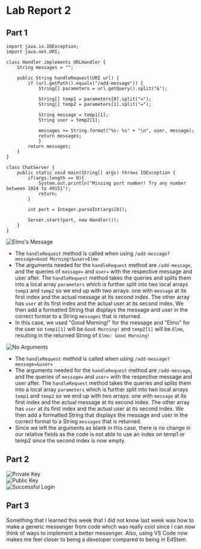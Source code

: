 # **Lab Report 2**

## Part 1

```
import java.io.IOException;
import java.net.URI;

class Handler implements URLHandler {
    String messages = "";

    public String handleRequest(URI url) {
        if (url.getPath().equals("/add-message")) {
            String[] parameters = url.getQuery().split("&");

            String[] temp1 = parameters[0].split("=");
            String[] temp2 = parameters[1].split("=");

            String message = temp1[1];
            String user = temp2[1];

            messages += String.format("%s: %s" + "\n", user, message);
            return messages;
            }
        return messages;
    }
}

class ChatServer {
    public static void main(String[] args) throws IOException {
        if(args.length == 0){
            System.out.println("Missing port number! Try any number between 1024 to 49151");
            return;
        }

        int port = Integer.parseInt(args[0]);

        Server.start(port, new Handler());
    }
}
```
![Elmo's Message](images/week3_lab_1) <br/>
- The `handleRequest` method is called when using `/add-message?message=Good Morning!&user=Elmo`
- The arguments needed for the `handleRequest` method are `/add-message`, and the queries of `message=` and `user=` with the respective message and user after. The `handleRequest` method takes the queries and splits them into a local array `parameters` which is further split into two local arrays `temp1` and `temp2` so we end up with two arrays: one with `message` at its first index and the actual message at its second index. The other array has `user` at its first index and the actual user at its second index. We then add a formatted String that displays the message and user in the correct format to a String `messages` that is returned.
- In this case, we used "Good Morning!" for the message and "Elmo" for the user so `temp1[1]` will be `Good Morning!` and `temp2[1]` will be `Elmo`, resulting in the returned String of `Elmo: Good Morning!` 

![No Arguments](images/week3_lab_2) <br/>
- The `handleRequest` method is called when using `/add-message?message=&user=`
- The arguments needed for the `handleRequest` method are `/add-message`, and the queries of `message=` and `user=` with the respective message and user after. The `handleRequest` method takes the queries and splits them into a local array `parameters` which is further split into two local arrays `temp1` and `temp2` so we end up with two arrays: one with `message` at its first index and the actual message at its second index. The other array has `user` at its first index and the actual user at its second index. We then add a formatted String that displays the message and user in the correct format to a String `messages` that is returned.
- Since we left the arguments as blank in this case, there is no change in our relative fields as the code is not able to use an index on temp1 or temp2 since the second index is now empty.

## Part 2
![Private Key](images/week3_lab_3) <br/>
![Public Key](images/week3_lab_4) <br/>
![Successful Login](images/week3_lab_5) <br/>

## Part 3

Something that I learned this week that I did not know last week was how to make a generic messenger from code which was really cool since I can now think of ways to implement a better messenger. Also, using VS Code now makes me feel closer to being a developer compared to being in EdStem.
